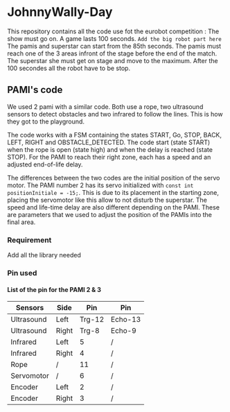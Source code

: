 # JohnnyWally-Day
This repository contains all the code use fot the eurobot competition : The show must go on.
A game lasts 100 seconds. ```Add the big robot part here```
The pamis and superstar can start from the 85th seconds. The pamis must reach one of the 3 areas infront of the stage before the end of the match. The superstar she must get on stage and move to the maximum. After the 100 secondes all the robot have to be stop.

## PAMI's code
We used 2 pami with a similar code. Both use a rope, two ultrasound sensors to detect obstacles and two infrared to follow the lines. This is how they got to the playground.

The code works with a FSM containing the states START, Go, STOP, BACK, LEFT, RIGHT and OBSTACLE_DETECTED. 
The code start (state START) when the rope is open (state high) and when the delay is reached (state STOP). For the PAMI to reach their right zone, each has a speed and an adjusted end-of-life delay.

The differences between the two codes are the initial position of the servo motor. The PAMI number 2 has its servo initialized with ```const int positionInitiale = -15;```. This is due to its placement in the starting zone, placing the servomotor like this allow to not disturb the superstar. The speed and life-time delay are also different depending on the PAMI. These are parameters that we used to adjust the position of the PAMIs into the final area.

### Requirement
Add all the library needed

### Pin used
#### List of the pin for the PAMI 2 & 3
| Sensors   | Side  |Pin   | Pin   |
|-----------|-------|------|-------|
|Ultrasound | Left  |Trg-12|Echo-13|
|Ultrasound | Right |Trg-8 |Echo-9 |
|Infrared   | Left  |   5  |   /   |
|Infrared   | Right |   4  |   /   |
|Rope| /|  11|/|
|Servomotor|/|6|/|
|Encoder|Left|2 |/|
|Encoder| Right| 3|/|

